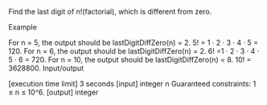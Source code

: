 Find the last digit of n!(factorial), which is different from zero.

Example

For n = 5, the output should be lastDigitDiffZero(n) = 2.
5! = 1 · 2 · 3 · 4 · 5 = 120.
For n = 6, the output should be lastDigitDiffZero(n) = 2.
6! =1 · 2 · 3 · 4 · 5 · 6 = 720.
For n = 10, the output should be lastDigitDiffZero(n) = 8.
10! = 3628800.
Input/output

[execution time limit] 3 seconds
[input] integer n
Guaranteed constraints:
1 ≤ n ≤ 10^6.
[output] integer